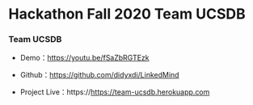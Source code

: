 # Hackathon Fall 2020 Team UCSDB

### Team UCSDB

 - Demo：https://youtu.be/fSaZbRGTEzk

 - Github：https://github.com/didyxdi/LinkedMind

 - Project Live：https://https://team-ucsdb.herokuapp.com

